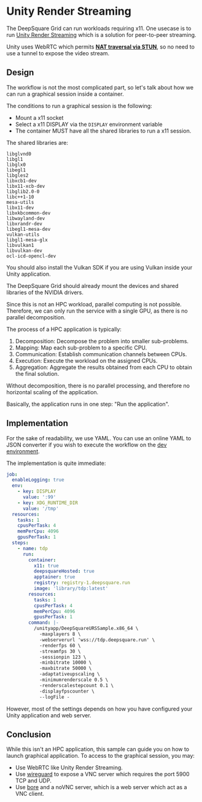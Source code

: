 # Unity Render Streaming

The DeepSquare Grid can run workloads requiring x11. One usecase is to run [Unity Render Streaming](https://docs.unity3d.com/Packages/com.unity.renderstreaming@3.1/manual/index.html) which is a solution for peer-to-peer streaming.

Unity uses WebRTC which permits [**NAT traversal via STUN**](https://www.rfc-editor.org/rfc/rfc7635.html), so no need to use a tunnel to expose the video stream.

## Design

The workflow is not the most complicated part, so let's talk about how we can run a graphical session inside a container.

The conditions to run a graphical session is the following:

- Mount a x11 socket
- Select a x11 DISPLAY via the `DISPLAY` environment variable
- The container MUST have all the shared libraries to run a x11 session.

The shared libraries are:

```
libglvnd0
libgl1
libglx0
libegl1
libgles2
libxcb1-dev
libx11-xcb-dev
libglib2.0-0
libc++1-10
mesa-utils
libx11-dev
libxkbcommon-dev
libwayland-dev
libxrandr-dev
libegl1-mesa-dev
vulkan-utils
libgl1-mesa-glx
libvulkan1
libvulkan-dev
ocl-icd-opencl-dev
```

You should also install the Vulkan SDK if you are using Vulkan inside your Unity application.

The DeepSquare Grid should already mount the devices and shared libraries of the NVIDIA drivers.

Since this is not an HPC workload, parallel computing is not possible. Therefore, we can only run the service with a single GPU, as there is no parallel decomposition.

The process of a HPC application is typically:

1. Decomposition: Decompose the problem into smaller sub-problems.
2. Mapping: Map each sub-problem to a specific CPU.
3. Communication: Establish communication channels between CPUs.
4. Execution: Execute the workload on the assigned CPUs.
5. Aggregation: Aggregate the results obtained from each CPU to obtain the final solution.

Without decomposition, there is no parallel processing, and therefore no horizontal scaling of the application.

Basically, the application runs in one step: "Run the application".

## Implementation

For the sake of readability, we use YAML. You can use an online YAML to JSON converter if you wish to execute the workflow on the [dev environment](https://app.deepsquare.run/sandbox).

The implementation is quite immediate:

```yaml
job:
  enableLogging: true
  env:
    - key: DISPLAY
      value: ':99'
    - key: XDG_RUNTIME_DIR
      value: '/tmp'
  resources:
    tasks: 1
    cpusPerTask: 4
    memPerCpu: 4096
    gpusPerTask: 1
  steps:
    - name: tdp
      run:
        container:
          x11: true
          deepsquareHosted: true
          apptainer: true
          registry: registry-1.deepsquare.run
          image: 'library/tdp:latest'
        resources:
          tasks: 1
          cpusPerTask: 4
          memPerCpu: 4096
          gpusPerTask: 1
        command: |-
          /unityapp/DeepSquareURSSample.x86_64 \
            -maxplayers 8 \
            -webserverurl 'wss://tdp.deepsquare.run' \
            -renderfps 60 \
            -streamfps 30 \
            -sessionpin 123 \
            -minbitrate 10000 \
            -maxbitrate 50000 \
            -adaptativeupscaling \
            -minimumrenderscale 0.5 \
            -renderscalestepcount 0.1 \
            -displayfpscounter \
            --logFile -
```

However, most of the settings depends on how you have configured your Unity application and web server.

## Conclusion

While this isn't an HPC application, this sample can guide you on how to launch graphical application. To access to the graphical session, you may:

- Use WebRTC like Unity Render Streaming.
- Use [wireguard](/docs/deploy-deepsquare/guides/connecting-wireguard) to expose a VNC server which requires the port 5900 TCP and UDP.
- Use [bore](/docs/deploy-deepsquare/guides/connecting-bore) and a noVNC server, which is a web server which act as a VNC client.
